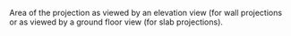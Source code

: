 ﻿Area of the projection as viewed by an elevation view (for wall projections or as viewed by a ground floor view (for slab projections).
